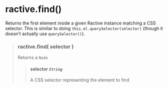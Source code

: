 # ractive.find()

Returns the first element inside a given Ractive instance matching a CSS selector. This is similar to doing `this.el.querySelector(selector)` (though it doesn't actually use `querySelector()`).


> ### ractive.find( selector )
> Returns a `Node`
> > #### **selector** *`String`*
> > A CSS selector representing the element to find